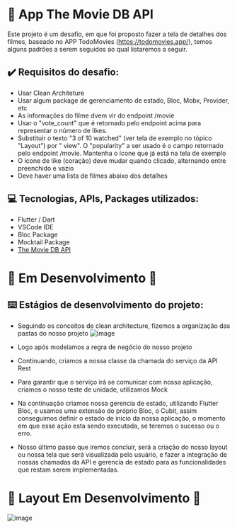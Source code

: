 # :movie_camera: App The Movie DB API

Este projeto é um desafio, em que foi proposto fazer a tela de detalhes dos filmes, baseado no APP TodoMovies (https://todomovies.app/), temos alguns padrões a serem seguidos ao qual listaremos a seguir.

## :heavy_check_mark: Requisitos do desafio:

* Usar Clean Architeture
* Usar algum package de gerenciamento de estado, Bloc, Mobx, Provider, etc
* As informações do filme dvem vir do endpoint /movie
* Usar o "vote_count" que é retornado pelo endpoint acima para representar o número de likes.
* Substituir o texto "3 of 10 watched" (ver tela de exemplo no tópico "Layout") por "<popularity>
view". O "popularity" a ser usado é o campo retornado pelo endpoint /movie. Mantenha o ícone
que já está na tela de exemplo
* O ícone de like (coração) deve mudar quando clicado, alternando entre preenchido e vazio
* Deve haver uma lista de filmes abaixo dos detalhes
  
## :computer: Tecnologias, APIs, Packages utilizados:
  
  * Flutter / Dart
  * VSCode IDE
  * Bloc Package
  * Mocktail Package
  * [The Movie DB API](https://developers.themoviedb.org/3/getting-started/introduction)
  
# :construction: Em Desenvolvimento :construction: 
  
## :keyboard: Estágios de desenvolvimento do projeto:

  - Seguindo os conceitos de clean architecture, fizemos a organização das pastas do nosso projeto 
![image](https://user-images.githubusercontent.com/41458938/161303562-c58a00e5-dbc2-4424-b8dd-abdd740ec3d8.png)

  - Logo após modelamos a regra de negócio do nosso projeto
  
  - Continuando, criamos a nossa classe da chamada do serviço da API Rest
  
  - Para garantir que o serviço irá se comunicar com nossa aplicação, criamos o nosso teste de unidade, utilizamos Mock
  
  - Na continuação criamos nossa gerencia de estado, utilizando Flutter Bloc, e usamos uma extensão do próprio Bloc, o Cubit, assim conseguimos definir o estado de inicio da nossa aplicação, o momento em que esse ação esta sendo executada, se teremos o sucesso ou o erro.
  
  - Nosso último passo que iremos concluir, será a criação do nosso layout ou nossa tela que será visualizada pelo usuário, e fazer a integração de nossas chamadas da API e gerencia de estado para as funcionalidades que restam serem implementadas.

  # :construction: Layout Em Desenvolvimento :construction: 

   ![image](https://user-images.githubusercontent.com/41458938/161311170-be3789a1-04d8-4b3f-94ac-064fbd8acb74.png)

  


